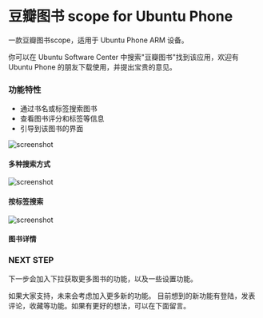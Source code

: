 # 豆瓣图书 scope for Ubuntu Phone

一款豆瓣图书scope，适用于 Ubuntu Phone ARM 设备。

你可以在 Ubuntu Software Center 中搜索"豆瓣图书"找到该应用，欢迎有 Ubuntu Phone 的朋友下载使用，并提出宝贵的意见。

### 功能特性
- 通过书名或标签搜索图书
- 查看图书评分和标签等信息
- 引导到该图书的界面

![screenshot](https://myapps.developer.ubuntu.com/site_media/appmedia/2015/07/2_4.png)
#### 多种搜索方式

![screenshot](https://myapps.developer.ubuntu.com/site_media/appmedia/2015/07/3_4.png)
#### 按标签搜索

![screenshot](https://myapps.developer.ubuntu.com/site_media/appmedia/2015/07/4_3.png)
#### 图书详情

### NEXT STEP
下一步会加入下拉获取更多图书的功能，以及一些设置功能。

如果大家支持，未来会考虑加入更多新的功能。 
目前想到的新功能有登陆，发表评论，收藏等功能。如果有更好的想法，可以在下面留言。 
